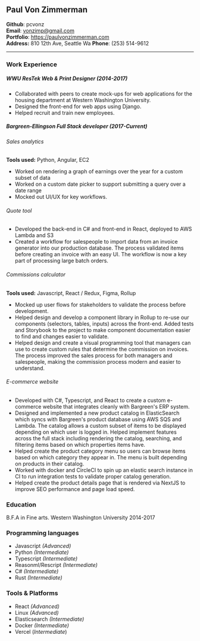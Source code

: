 ## Paul Von Zimmerman  
**Github**: pcvonz  
**Email**: vonzimp@gmail.com  
**Portfolio**: https://paulvonzimmerman.com  
**Address:** 810 12th Ave, Seattle Wa
**Phone**: (253) 514-9612

-----

### Work Experience
##### WWU ResTek Web & Print Designer (2014-2017)

- Collaborated with peers to create mock-ups for web applications for the housing department at Western Washington University. 
- Designed the front-end for web apps using Django. 
- Helped recruit and train new employees.

##### Bargreen-Ellingson Full Stack developer (2017-Current)
###### Sales analytics
**Tools used:** Python, Angular, EC2

- Worked on rendering a graph of earnings over the year for a custom subset of data
- Worked on a custom date picker to support submitting a query over a date range
- Mocked out UI/UX for key workflows.

###### Quote tool
- Developed the back-end in C# and front-end in React, deployed to AWS Lambda and S3
- Created a workflow for salespeople to import data from an invoice generator into our production database. The process validated items before creating an invoice with an easy UI. The workflow is now a key part of processing large batch orders.

###### Commissions calculator
**Tools used:** Javascript, React / Redux, Figma, Rollup

- Mocked up user flows for stakeholders to validate the process before development.
- Helped design and develop a component library in Rollup to re-use our components (selectors, tables, inputs) across the front-end. Added tests and Storybook to the project to make component documentation easier to find and changes easier to validate. 
- Helped design and create a visual programming tool that managers can use to create custom rules that determine the commission on invoices. The process improved the sales process for both managers and salespeople, making the commission process modern and easier to understand.

###### E-commerce website

- Developed with C#, Typescript, and React to create a custom e-commerce website that integrates cleanly with Bargreen's ERP system.
- Designed and implemented a new product catalog in ElasticSearch which syncs with Bargreen's product database using AWS SQS and Lambda. The catalog allows a custom subset of items to be displayed depending on which user is logged in. Helped implement features across the full stack including rendering the catalog, searching, and filtering items based on which properties items have.
- Helped create the product category menu so users can browse items based on which category they appear in. The menu is built depending on products in their catalog.
- Worked with docker and CircleCI to spin up an elastic search instance in CI to run integration tests to validate proper catalog generation. 
- Helped create the product details page that is rendered via NextJS to improve SEO performance and page load speed.

### Education

B.F.A in Fine arts.
Western Washington University
2014-2017

### Programming languages 
- Javascript _(Advanced)_
- Python _(Intermediate)_
- Typescript _(Intermediate)_
- Reasonml/Rescript _(Intermediate)_
- C# _(Intermediate)_
- Rust _(Intermediate)_

### Tools & Platforms

- React _(Advanced)_
- Linux _(Advanced)_
- Elasticsearch _(Intermediate)_
- Docker _(Intermediate)_
- Vercel (_Intermediate_)
